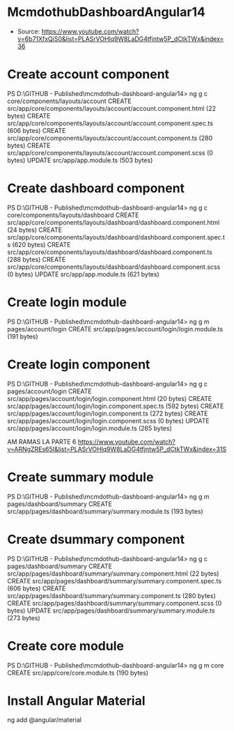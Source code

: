 # McmdothubDashboardAngular14

- Source:
  https://www.youtube.com/watch?v=6b71XfxQiS0&list=PLASrVOHlq9W8LaDG4tfjntw5P_dCtkTWx&index=36

# Create account component

PS D:\GITHUB - Published\mcmdothub-dashboard-angular14> ng g c core/components/layouts/account
CREATE src/app/core/components/layouts/account/account.component.html (22 bytes)
CREATE src/app/core/components/layouts/account/account.component.spec.ts (606 bytes)
CREATE src/app/core/components/layouts/account/account.component.ts (280 bytes)
CREATE src/app/core/components/layouts/account/account.component.scss (0 bytes)
UPDATE src/app/app.module.ts (503 bytes)

# Create dashboard component

PS D:\GITHUB - Published\mcmdothub-dashboard-angular14> ng g c core/components/layouts/dashboard
CREATE src/app/core/components/layouts/dashboard/dashboard.component.html (24 bytes)
CREATE src/app/core/components/layouts/dashboard/dashboard.component.spec.ts (620 bytes)
CREATE src/app/core/components/layouts/dashboard/dashboard.component.ts (288 bytes)
CREATE src/app/core/components/layouts/dashboard/dashboard.component.scss (0 bytes)
UPDATE src/app/app.module.ts (621 bytes)

# Create login module

PS D:\GITHUB - Published\mcmdothub-dashboard-angular14> ng g m pages/account/login
CREATE src/app/pages/account/login/login.module.ts (191 bytes)

# Create login component

PS D:\GITHUB - Published\mcmdothub-dashboard-angular14> ng g c pages/account/login
CREATE src/app/pages/account/login/login.component.html (20 bytes)
CREATE src/app/pages/account/login/login.component.spec.ts (592 bytes)
CREATE src/app/pages/account/login/login.component.ts (272 bytes)
CREATE src/app/pages/account/login/login.component.scss (0 bytes)
UPDATE src/app/pages/account/login/login.module.ts (265 bytes)

AM RAMAS LA PARTE 6
https://www.youtube.com/watch?v=ARNgZREs65I&list=PLASrVOHlq9W8LaDG4tfjntw5P_dCtkTWx&index=31S

# Create summary module

PS D:\GITHUB - Published\mcmdothub-dashboard-angular14> ng g m pages/dashboard/summary
CREATE src/app/pages/dashboard/summary/summary.module.ts (193 bytes)

# Create dsummary component

PS D:\GITHUB - Published\mcmdothub-dashboard-angular14> ng g c pages/dashboard/summary
CREATE src/app/pages/dashboard/summary/summary.component.html (22 bytes)
CREATE src/app/pages/dashboard/summary/summary.component.spec.ts (606 bytes)
CREATE src/app/pages/dashboard/summary/summary.component.ts (280 bytes)
CREATE src/app/pages/dashboard/summary/summary.component.scss (0 bytes)
UPDATE src/app/pages/dashboard/summary/summary.module.ts (273 bytes)

# Create core module

PS D:\GITHUB - Published\mcmdothub-dashboard-angular14> ng g m core
CREATE src/app/core/core.module.ts (190 bytes)

# Install Angular Material

ng add @angular/material
